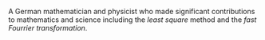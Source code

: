 A German mathematician and physicist who made significant contributions to
mathematics and science including the *least square* method and the *fast
Fourrier transformation*.
